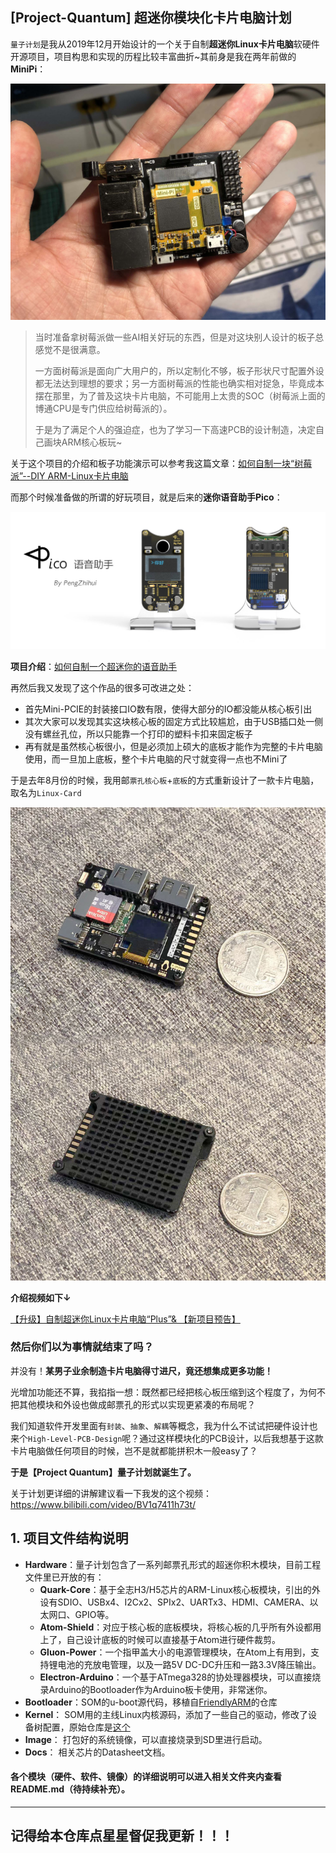 ## [Project-Quantum] 超迷你模块化卡片电脑计划

`量子计划`是我从2019年12月开始设计的一个关于自制**超迷你Linux卡片电脑**软硬件开源项目，项目构思和实现的历程比较丰富曲折~其前身是我在两年前做的**MiniPi**：

![](6.Docs/Images/MiniPi12-1579751787178.jpg)

> 当时准备拿树莓派做一些AI相关好玩的东西，但是对这块别人设计的板子总感觉不是很满意。
>
> 一方面树莓派是面向广大用户的，所以定制化不够，板子形状尺寸配置外设都无法达到理想的要求；另一方面树莓派的性能也确实相对捉急，毕竟成本摆在那里，为了普及这块卡片电脑，不可能用上太贵的SOC（树莓派上面的博通CPU是专门供应给树莓派的）。
>
> 于是为了满足个人的强迫症，也为了学习一下高速PCB的设计制造，决定自己画块ARM核心板玩~

关于这个项目的介绍和板子功能演示可以参考我这篇文章：[如何自制一块“树莓派”--DIY ARM-Linux卡片电脑](http://pengzhihui.xyz/2018/04/08/minipi/)

而那个时候准备做的所谓的好玩项目，就是后来的**迷你语音助手Pico**：

![](6.Docs/Images/pico_banner.jpg)

**项目介绍**：[如何自制一个超迷你的语音助手](https://zhuanlan.zhihu.com/p/72896282)

再然后我又发现了这个作品的很多可改进之处：

- 首先Mini-PCIE的封装接口IO数有限，使得大部分的IO都没能从核心板引出
- 其次大家可以发现其实这块核心板的固定方式比较尴尬，由于USB插口处一侧没有螺丝孔位，所以只能靠一个打印的塑料卡扣来固定板子
- 再有就是虽然核心板很小，但是必须加上硕大的底板才能作为完整的卡片电脑使用，而一旦加上底板，整个卡片电脑的尺寸就变得一点也不Mini了

于是去年8月份的时候，我用邮`票孔核心板`+`底板`的方式重新设计了一款卡片电脑，取名为`Linux-Card`

![](6.Docs/Images/v2-f4f986711bc44f375e64d16d85bddd26_hd.jpg)

**介绍视频如下↓**

[【升级】自制超迷你Linux卡片电脑“Plus”& 【新项目预告】](https://www.bilibili.com/video/BV1ZJ411t74D/)

### 然后你们以为事情就结束了吗？

并没有！**某男子业余制造卡片电脑得寸进尺，竟还想集成更多功能！**

光增加功能还不算，我掐指一想：既然都已经把核心板压缩到这个程度了，为何不把其他模块和外设也做成邮票孔的形式以实现更紧凑的布局呢？

我们知道软件开发里面有`封装`、`抽象`、`解耦`等概念，我为什么不试试把硬件设计也来个`High-Level-PCB-Design`呢？通过这样模块化的PCB设计，以后我想基于这款卡片电脑做任何项目的时候，岂不是就都能拼积木一般easy了？

**于是【Project Quantum】量子计划就诞生了。**



关于计划更详细的讲解建议看一下我发的这个视频：https://www.bilibili.com/video/BV1q7411h73t/



## 1. 项目文件结构说明

- **Hardware**：量子计划包含了一系列邮票孔形式的超迷你积木模块，目前工程文件里已开放的有：
  - **Quark-Core**：基于全志H3/H5芯片的ARM-Linux核心板模块，引出的外设有SDIO、USBx4、I2Cx2、SPIx2、UARTx3、HDMI、CAMERA、以太网口、GPIO等。
  - **Atom-Shield**：对应于核心板的底板模块，将核心板的几乎所有外设都用上了，自己设计底板的时候可以直接基于Atom进行硬件裁剪。
  - **Gluon-Power**：一个指甲盖大小的电源管理模块，在Atom上有用到，支持锂电池的充放电管理，以及一路5V DC-DC升压和一路3.3V降压输出。
  - **Electron-Arduino**：一个基于ATmega328的协处理器模块，可以直接烧录Arduino的Bootloader作为Arduino板卡使用，非常迷你。
- **Bootloader**：SOM的u-boot源代码，移植自[FriendlyARM](https://github.com/friendlyarm/u-boot.git)的仓库
- **Kernel**： SOM用的主线Linux内核源码，添加了一些自己的驱动，修改了设备树配置，原始仓库是[这个](https://github.com/friendlyarm/linux.git)
- **Image**： 打包好的系统镜像，可以直接烧录到SD里进行启动。
- **Docs**： 相关芯片的Datasheet文档。



#### 各个模块（硬件、软件、镜像）的详细说明可以进入相关文件夹内查看README.md（待持续补充）。

-----

## 记得给本仓库点星星督促我更新！！！